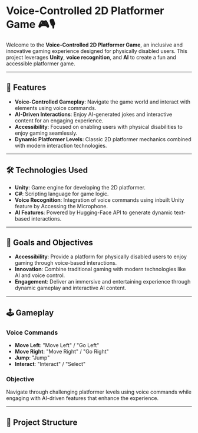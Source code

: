 # Voice-Controlled 2D Platformer Game 🎮🎙️

Welcome to the **Voice-Controlled 2D Platformer Game**, an inclusive and innovative gaming experience designed for physically disabled users. This project leverages **Unity**, **voice recognition**, and **AI** to create a fun and accessible platformer game.

---

## 🚀 Features

- **Voice-Controlled Gameplay**: Navigate the game world and interact with elements using voice commands.
- **AI-Driven Interactions**: Enjoy AI-generated jokes and interactive content for an engaging experience.
- **Accessibility**: Focused on enabling users with physical disabilities to enjoy gaming seamlessly.
- **Dynamic Platformer Levels**: Classic 2D platformer mechanics combined with modern interaction technologies.

---

## 🛠️ Technologies Used

- **Unity**: Game engine for developing the 2D platformer.
- **C#**: Scripting language for game logic.
- **Voice Recognition**: Integration of voice commands using inbuilt Unity feature by Accessing the Microphone.
- **AI Features**: Powered by Hugging-Face API to generate dynamic text-based interactions.

---

## 🎯 Goals and Objectives

- **Accessibility**: Provide a platform for physically disabled users to enjoy gaming through voice-based interactions.
- **Innovation**: Combine traditional gaming with modern technologies like AI and voice control.
- **Engagement**: Deliver an immersive and entertaining experience through dynamic gameplay and interactive AI content.

---

## 🕹️ Gameplay

### Voice Commands
- **Move Left**: "Move Left" / "Go Left"
- **Move Right**: "Move Right" / "Go Right"
- **Jump**: "Jump"
- **Interact**: "Interact" / "Select"

### Objective
Navigate through challenging platformer levels using voice commands while engaging with AI-driven features that enhance the experience.

---

## 📂 Project Structure

